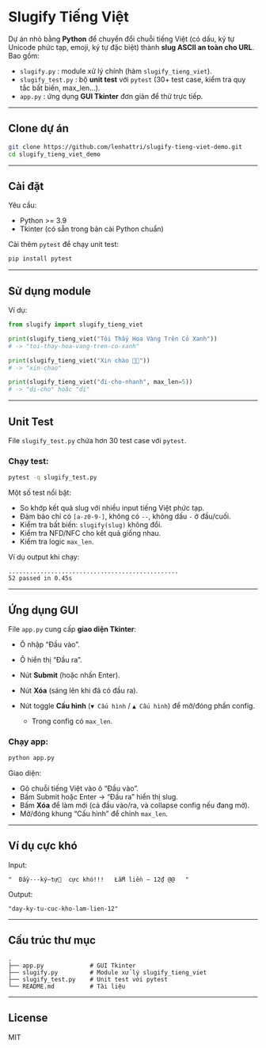 # Slugify Tiếng Việt

Dự án nhỏ bằng **Python** để chuyển đổi chuỗi tiếng Việt (có dấu, ký tự Unicode phức tạp, emoji, ký tự đặc biệt) thành **slug ASCII an toàn cho URL**.  
Bao gồm:

- `slugify.py` : module xử lý chính (hàm `slugify_tieng_viet`).
- `slugify_test.py` : bộ **unit test** với `pytest` (30+ test case, kiểm tra quy tắc bất biến, max_len…).
- `app.py` : ứng dụng **GUI Tkinter** đơn giản để thử trực tiếp.

---

## Clone dự án

```bash
git clone https://github.com/lenhattri/slugify-tieng-viet-demo.git
cd slugify_tieng_viet_demo
````

---

## Cài đặt

Yêu cầu:

* Python >= 3.9
* Tkinter (có sẵn trong bản cài Python chuẩn)

Cài thêm `pytest` để chạy unit test:

```bash
pip install pytest
```

---

## Sử dụng module

Ví dụ:

```python
from slugify import slugify_tieng_viet

print(slugify_tieng_viet("Tôi Thấy Hoa Vàng Trên Cỏ Xanh"))
# -> "toi-thay-hoa-vang-tren-co-xanh"

print(slugify_tieng_viet("Xin chào 🌟🔥"))
# -> "xin-chao"

print(slugify_tieng_viet("đi-cho-nhanh", max_len=5))
# -> "di-cho" hoặc "di"
```

---

## Unit Test

File `slugify_test.py` chứa hơn 30 test case với `pytest`.

### Chạy test:

```bash
pytest -q slugify_test.py
```

Một số test nổi bật:

* So khớp kết quả slug với nhiều input tiếng Việt phức tạp.
* Đảm bảo chỉ có `[a-z0-9-]`, không có `--`, không dấu `-` ở đầu/cuối.
* Kiểm tra bất biến: `slugify(slug)` không đổi.
* Kiểm tra NFD/NFC cho kết quả giống nhau.
* Kiểm tra logic `max_len`.

Ví dụ output khi chạy:

```
................................................
52 passed in 0.45s
```

---

## Ứng dụng GUI

File `app.py` cung cấp **giao diện Tkinter**:

* Ô nhập “Đầu vào”.
* Ô hiển thị “Đầu ra”.
* Nút **Submit** (hoặc nhấn Enter).
* Nút **Xóa** (sáng lên khi đã có đầu ra).
* Nút toggle **Cấu hình** (`▼ Cấu hình` / `▲ Cấu hình`) để mở/đóng phần config.

  * Trong config có `max_len`.

### Chạy app:

```bash
python app.py
```

Giao diện:

* Gõ chuỗi tiếng Việt vào ô “Đầu vào”.
* Bấm Submit hoặc Enter → “Đầu ra” hiển thị slug.
* Bấm **Xóa** để làm mới (cả đầu vào/ra, và collapse config nếu đang mở).
* Mở/đóng khung “Cấu hình” để chỉnh `max_len`.

---

## Ví dụ cực khó

Input:

```
"  Đầy---ký—tự🤯  cực khó!!!   ŁắM liền – 12₫ @@   "
```

Output:

```
"day-ky-tu-cuc-kho-lam-lien-12"
```

---

## Cấu trúc thư mục

```
.
├── app.py             # GUI Tkinter
├── slugify.py         # Module xử lý slugify_tieng_viet
├── slugify_test.py    # Unit test với pytest
└── README.md          # Tài liệu
```

---

## License

MIT


